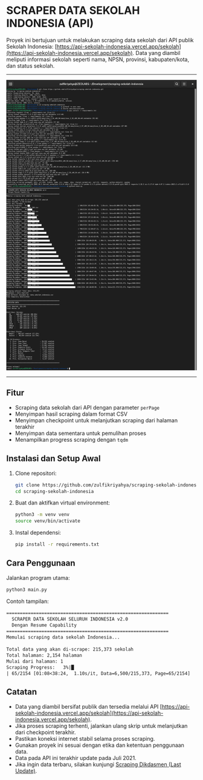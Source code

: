 # SCRAPER DATA SEKOLAH INDONESIA (API)

Proyek ini bertujuan untuk melakukan scraping data sekolah dari API publik Sekolah Indonesia: [https://api-sekolah-indonesia.vercel.app/sekolah](https://api-sekolah-indonesia.vercel.app/sekolah). Data yang diambil meliputi informasi sekolah seperti nama, NPSN, provinsi, kabupaten/kota, dan status sekolah.

---

![Screenshoot](./screenshoot.png)

---

## Fitur

- Scraping data sekolah dari API dengan parameter `perPage`
- Menyimpan hasil scraping dalam format CSV
- Menyimpan checkpoint untuk melanjutkan scraping dari halaman terakhir
- Menyimpan data sementara untuk pemulihan proses
- Menampilkan progress scraping dengan `tqdm`

## Instalasi dan Setup Awal

1. Clone repositori:

   ```bash
   git clone https://github.com/zulfikriyahya/scraping-sekolah-indonesia.git
   cd scraping-sekolah-indonesia
   ```

2. Buat dan aktifkan virtual environment:

   ```bash
   python3 -m venv venv
   source venv/bin/activate
   ```

3. Instal dependensi:

   ```bash
   pip install -r requirements.txt
   ```

## Cara Penggunaan

Jalankan program utama:

```bash
python3 main.py
```

Contoh tampilan:

```
============================================================
  SCRAPER DATA SEKOLAH SELURUH INDONESIA v2.0
  Dengan Resume Capability
============================================================
Memulai scraping data sekolah Indonesia...

Total data yang akan di-scrape: 215,373 sekolah
Total halaman: 2,154 halaman
Mulai dari halaman: 1
Scraping Progress:   3%|█                                                          | 65/2154 [01:08<38:24,  1.10s/it, Data=6,500/215,373, Page=65/2154]
```

## Catatan

- Data yang diambil bersifat publik dan tersedia melalui API [https://api-sekolah-indonesia.vercel.app/sekolah](https://api-sekolah-indonesia.vercel.app/sekolah).
- Jika proses scraping terhenti, jalankan ulang skrip untuk melanjutkan dari checkpoint terakhir.
- Pastikan koneksi internet stabil selama proses scraping.
- Gunakan proyek ini sesuai dengan etika dan ketentuan penggunaan data.
- Data pada API ini terakhir update pada Juli 2021.
- Jika ingin data terbaru, silakan kunjungi [Scraping Dikdasmen (Last Update)](https://github.com/zulfikriyahya/scraping-dikdasmen).
